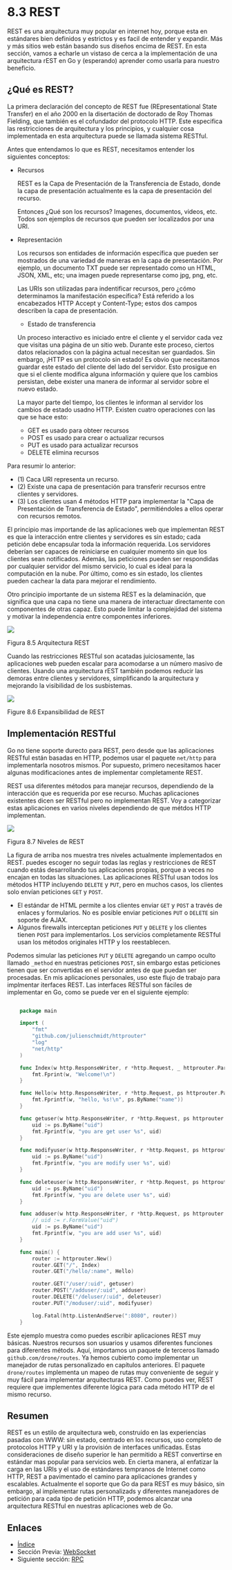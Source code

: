 # 8.3 REST

REST es una arquitectura muy popular en internet hoy, porque esta en estándares bien definidos y estrictos y es facil de entender y expandir. Más y más sitios web están basando sus diseños encima de REST. En esta sección, vamos a echarle un vistaso de cerca a la implementación de una arquitectura rEST en Go y (esperando) aprender como usarla para nuestro beneficio.

## ¿Qué es REST?

La primera declaración del concepto de REST fue (REpresentational State Transfer) en el año 2000 en la disertación de doctorado de Roy Thomas Fielding, que también es el cofundador del protocolo HTTP. Este especifica las restricciones de arquitectura y los principios, y cualquier cosa implementada en esta arquitectura puede se llamada sistema RESTful.

Antes que entendamos lo que es REST, necesitamos entender los siguientes conceptos:

- Recursos

  REST es la Capa de Presentación de la Transferencia de Estado, donde la capa de presentación actualmente es la capa de presentación del recurso.

  Entonces ¿Qué son los recursos? Imagenes, documentos, videos, etc. Todos son ejemplos de recursos que pueden ser localizados por una URI.

- Representación

  Los recursos son entidades de información específica que pueden ser mostrados de una variedad de maneras en la capa de presentación. Por ejemplo, un documento TXT puede ser representado como un HTML, JSON, XML, etc; una imagen puede representarse como jpg, png, etc.

  Las URIs son utilizadas para indentificar recursos, pero ¿cómo determinamos la manifestación específica? Está referido a los encabezados HTTP Accept y Content-Type; estos dos campos describen la capa de presentación.

  - Estado de transferencia

  Un proceso interactivo es iniciado entre el cliente y el servidor cada vez que visitas una página de un sitio web. Durante este proceso, ciertos datos relacionados con la página actual necesitan ser guardados. Sin embargo, ¡HTTP es un protocolo sin estado! Es obvio que necesitamos guardar este estado del cliente del lado del servidor. Esto prosigue en que si el cliente modifica alguna información y quiere que los cambios persistan, debe exister una manera de informar al servidor sobre el nuevo estado.

  La mayor parte del tiempo, los clientes le informan al servidor los cambios de estado usadno HTTP. Existen cuatro operaciones con las que se hace esto:

  - GET es usado para obteer recursos
  - POST es usado para crear o actualizar recursos
  - PUT es usado para actualizar recursos
  - DELETE elimina recursos

Para resumir lo anterior:

- (1) Caca URI representa un recurso.
- (2) Existe una capa de presentación para transferir recursos entre clientes y servidores.
- (3) Los clientes usan 4 métodos HTTP para implementar la "Capa de Presentación de Transferencia de Estado", permitiéndoles a ellos operar con recursos remotos.

El principio mas importande de las aplicaciones web que implementan REST es que la interacción entre clientes y servidores es sin estado; cada petición debe encapsular toda la información requerida. Los servidores deberían ser capaces de reiniciarse en cualquier momento sin que los clientes sean notificados. Además, las peticiones pueden ser respondidas por cualquier servidor del mismo servicio, lo cual es ideal para la computación en la nube. Por último, como es sin estado, los clientes pueden cachear la data para mejorar el rendimiento.

Otro principio importante de un sistema REST es la delaminación, que significa que una capa no tiene una manera de interactuar directamente con componentes de otras capaz. Esto puede limitar la complejidad del sistema y motivar la independencia entre componentes inferiores.

![](images/8.3.rest2.png?raw=true)

Figura 8.5 Arquitectura REST

Cuando las restricciones RESTful son acatadas juiciosamente, las aplicaciones web pueden escalar para acomodarse a un número masivo de clientes. Usando una arquitectura rEST también podemos reducir las demoras entre clientes y servidores, simplificando la arquitectura y mejorando la visibilidad de los susbistemas.

![](images/8.3.rest.png?raw=true)

Figure 8.6 Expansibilidad de REST

## Implementación RESTful

Go no tiene soporte durecto para REST, pero desde que las aplicaciones RESTful están basadas en HTTP, podemos usar el paquete `net/http` para implementarla nosotros mismos. Por supuesto, primero necesitamos hacer algunas modificaciones antes de implementar completamente REST.

REST usa diferentes métodos para manejar recursos, dependiendo de la interacción que es requerida por ese recurso. Muchas aplicaciones existentes dicen ser RESTful pero no implementan REST. Voy a categorizar estas aplicaciones en varios niveles dependiendo de que métdos HTTP implementan.

![](images/8.3.rest3.png?raw=true)

Figura 8.7 Niveles de REST

La figura de arriba nos muestra tres niveles actualmente implementados en REST. puedes escoger no seguir todas las reglas y restricciones de REST cuando estás desarrollando tus aplicaciones propias, porque a veces no encajan en todas las situaciones. Las aplicaciones RESTful usan todos los métodos HTTP incluyendo `DELETE` y `PUT`, pero en muchos casos, los clientes solo envían peticiones `GET` y `POST`.

- El estándar de HTML permite a los clientes enviar `GET` y `POST` a través de enlaces y formularios. No es posible enviar peticiones `PUT` o `DELETE` sin soporte de AJAX.
- Algunos firewalls interceptan peticiones `PUT` y `DELETE` y los clientes tienen `POST` para implementarlos. Los servicios completamente RESTful usan los métodos originales HTTP y los reestablecen.

Podemos simular las peticiones `PUT` y `DELETE` agregando un campo oculto llamado `_method` en nuestras peticiones `POST`, sin embargo estas peticiones tienen que ser convertidas en el servidor antes de que puedan ser procesadas. En mis aplicaciones personales, uso este flujo de trabajo para implmentar iterfaces REST. Las interfaces RESTful son fáciles de implementar en Go, como se puede ver en el siguiente ejemplo:

```Go

	package main

	import (
		"fmt"
		"github.com/julienschmidt/httprouter"
		"log"
		"net/http"
	)

	func Index(w http.ResponseWriter, r *http.Request, _ httprouter.Params) {
		fmt.Fprint(w, "Welcome!\n")
	}

	func Hello(w http.ResponseWriter, r *http.Request, ps httprouter.Params) {
		fmt.Fprintf(w, "hello, %s!\n", ps.ByName("name"))
	}

	func getuser(w http.ResponseWriter, r *http.Request, ps httprouter.Params) {
		uid := ps.ByName("uid")
		fmt.Fprintf(w, "you are get user %s", uid)
	}

	func modifyuser(w http.ResponseWriter, r *http.Request, ps httprouter.Params) {
		uid := ps.ByName("uid")
		fmt.Fprintf(w, "you are modify user %s", uid)
	}

	func deleteuser(w http.ResponseWriter, r *http.Request, ps httprouter.Params) {
		uid := ps.ByName("uid")
		fmt.Fprintf(w, "you are delete user %s", uid)
	}

	func adduser(w http.ResponseWriter, r *http.Request, ps httprouter.Params) {
		// uid := r.FormValue("uid")
		uid := ps.ByName("uid")
		fmt.Fprintf(w, "you are add user %s", uid)
	}

	func main() {
		router := httprouter.New()
		router.GET("/", Index)
		router.GET("/hello/:name", Hello)

		router.GET("/user/:uid", getuser)
		router.POST("/adduser/:uid", adduser)
		router.DELETE("/deluser/:uid", deleteuser)
		router.PUT("/moduser/:uid", modifyuser)

		log.Fatal(http.ListenAndServe(":8080", router))
	}

```
Este ejemplo muestra como puedes escribir aplicaciones REST muy básicas. Nuestros recursos son usuarios y usamos diferentes funciones para diferentes métods. Aquí, importamos un paquete de terceros llamado `github.com/drone/routes`. Ya hemos cubierto como implementar un manejador de rutas personalizado en capítulos anteriores. El paquete `drone/routes` implementa un mapeo de rutas muy conveniente de seguir y muy fácil para implementar arquitecturas REST. Como puedes ver, REST requiere que implementes diferente lógica para cada método HTTP de el mismo recurso.

## Resumen

REST es un estilo de arquitectura web, construido en las experiencias pasadas con WWW: sin estado, centrado en los recursos, uso completo de protocolos HTTP y URI y la provisión de interfaces unificadas. Estas consideraciones de diseño superior le han permitido a REST convertirse en estándar mas popular para servicios web. En cierta manera, al enfatizar la carga en las URIs y el uso de estándares tempranos de Internet como HTTP, REST a pavimentado el camino para aplicaciones grandes y escalables. Actualmente el soporte que Go da para REST es muy básico, sin embargo, al implementar rutas personalizads y diferentes manejadores de petición para cada tipo de petición HTTP, podemos alcanzar una arquitectura RESTful en nuestras aplicaciones web de Go.

## Enlaces

- [Índice](preface.md)
- Sección Previa: [WebSocket](08.2.md)
- Siguiente sección: [RPC](08.4.md)
